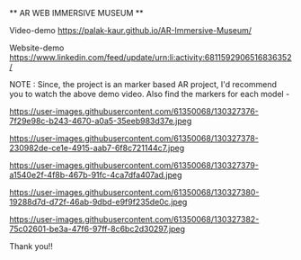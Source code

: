  ** AR WEB IMMERSIVE MUSEUM **

Video-demo  https://palak-kaur.github.io/AR-Immersive-Museum/

Website-demo  https://www.linkedin.com/feed/update/urn:li:activity:6811592906516836352/

NOTE : Since, the project is an marker based AR project, I'd recommend you to watch the above demo video. Also find the markers for each model - 

https://user-images.githubusercontent.com/61350068/130327376-7f29e98c-b243-4670-a0a5-35eeb983d37e.jpeg

https://user-images.githubusercontent.com/61350068/130327378-230982de-ce1e-4915-aab7-6f8c721144c7.jpeg

https://user-images.githubusercontent.com/61350068/130327379-a1540e2f-4f8b-467b-91fc-4ca7dfa407ad.jpeg

https://user-images.githubusercontent.com/61350068/130327380-19288d7d-d72f-46ab-9dbd-e9f9f235de0c.jpeg

https://user-images.githubusercontent.com/61350068/130327382-75c02601-be3a-47f6-97ff-8c6bc2d30297.jpeg

Thank you!!
